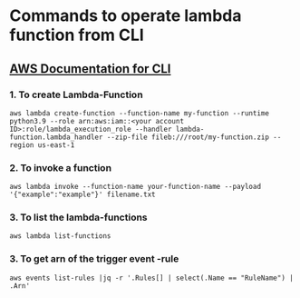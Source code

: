 # Commands to operate lambda function from CLI

## [AWS Documentation for CLI](https://docs.aws.amazon.com/lambda/latest/dg/gettingstarted-awscli.html) 

### 1. To create Lambda-Function
```
aws lambda create-function --function-name my-function --runtime python3.9 --role arn:aws:iam::<your account ID>:role/lambda_execution_role --handler lambda-function.lambda_handler --zip-file fileb:///root/my-function.zip --region us-east-1
```
### 2. To invoke a function 
```
aws lambda invoke --function-name your-function-name --payload '{"example":"example"}' filename.txt
```
### 3. To list the lambda-functions
```
aws lambda list-functions
```
### 3. To get arn of the trigger event -rule
```
aws events list-rules |jq -r '.Rules[] | select(.Name == "RuleName") | .Arn'
```
